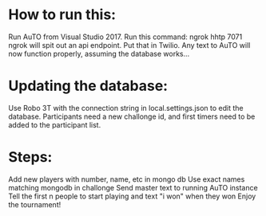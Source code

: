 ﻿# How to run this:

Run AuTO from Visual Studio 2017.
Run this command:
  ngrok hhtp 7071
ngrok will spit out an api endpoint.  Put that in Twilio.
Any text to AuTO will now function properly, assuming the database works...

# Updating the database:

Use Robo 3T with the connection string in local.settings.json to edit the database.
Participants need a new challonge id, and first timers need to be added to the participant list.

# Steps:

Add new players with number, name, etc in mongo db
Use exact names matching mongodb in challonge
Send master text to running AuTO instance
Tell the first n people to start playing and text "i won" when they won
Enjoy the tournament!
